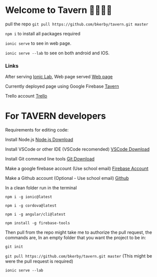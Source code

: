 # Welcome to Tavern 🍻🥃🥂🍷

pull the repo `git pull https://github.com/bkerby/tavern.git master`

`npm i` to install all packages required

`ionic serve` to see in web page.

`ionic serve --lab` to see on both android and IOS.

### Links

After serving [Ionic Lab](http://localhost:8200/),
Web page served [Web page](http://localhost:8100/)

Currently deployed page using Google Firebase [Tavern](https://tavern-dev.firebaseapp.com/home)

Trello account [Trello](https://trello.com/b/Aygo8osV/tavern)

# For TAVERN developers 

Requirements for editing code:

Install Node.js [Node.js Download](https://nodejs.org/en/)

Install VSCode or other IDE (VSCode recomended) [VSCode Download](https://code.visualstudio.com/download)

Install Git command line tools [Git Download](https://git-scm.com/downloads)

Make a google firebase account (Use school email) [Firebase Account](https://firebase.google.com/)

Make a Github account (Optional - Use school email) [Github](https://github.com/)

In a clean folder run in the terminal 

`npm i -g ionic@latest`

`npm i -g cordova@latest`

`npm i -g angular/cli@latest`

`npm install -g firebase-tools`


Then pull from the repo might take me to authorize the pull request, the commands are,
In an empty folder that you want the project to be in:

`git init`

`git pull https://github.com/bkerby/tavern.git master` (This might be were the pull request is required)

`ionic serve --lab`
